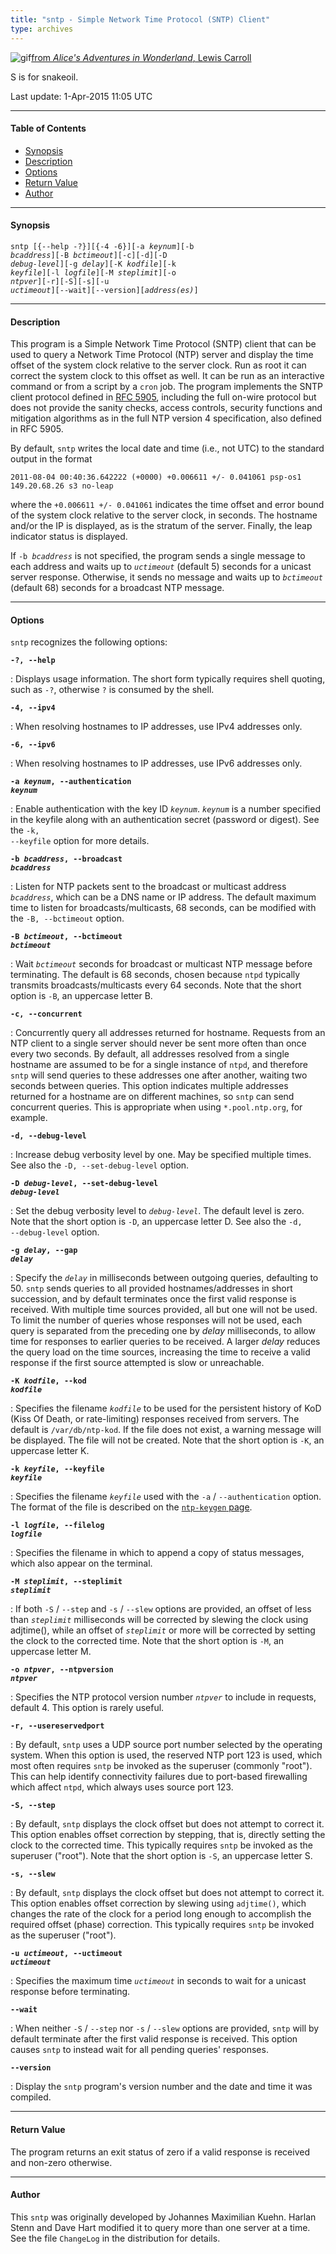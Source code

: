 ```yaml
---
title: "sntp - Simple Network Time Protocol (SNTP) Client"
type: archives
---
```


![gif](/archives/pic/dogsnake.gif)[from _Alice's Adventures in Wonderland_, Lewis Carroll](/reflib/pictures/)

S is for snakeoil.

Last update: 1-Apr-2015 11:05 UTC

* * *

#### Table of Contents

* [Synopsis](/archives/4.2.8-series/sntp/#synopsis)
* [Description](/archives/4.2.8-series/sntp/#description)
* [Options](/archives/4.2.8-series/sntp/#options)
* [Return Value](/archives/4.2.8-series/sntp/#return-value)
* [Author](/archives/4.2.8-series/sntp/#author)

* * *

#### Synopsis

<code>sntp [{--help -?}][{-4 -6}][-a _keynum_][-b _bcaddress_][-B _bctimeout_][-c][-d][-D _debug-level_][-g _delay_][-K _kodfile_][-k _keyfile_][-l _logfile_][-M _steplimit_][-o _ntpver_][-r][-S][-s][-u _uctimeout_][--wait][--version][_address(es)_]</code>

* * *

#### Description

This program is a Simple Network Time Protocol (SNTP) client that can be used to query a Network Time Protocol (NTP) server and display the time offset of the system clock relative to the server clock. Run as root it can correct the system clock to this offset as well. It can be run as an interactive command or from a script by a <code>cron</code> job. The program implements the SNTP client protocol defined in [RFC 5905](/reflib/rfc/rfc5905.txt), including the full on-wire protocol but does not provide the sanity checks, access controls, security functions and mitigation algorithms as in the full NTP version 4 specification, also defined in RFC 5905.

By default, <code>sntp</code> writes the local date and time (i.e., not UTC) to the standard output in the format

`2011-08-04 00:40:36.642222 (+0000) +0.006611 +/- 0.041061 psp-os1 149.20.68.26 s3 no-leap`

where the <code>+0.006611 +/- 0.041061</code> indicates the time offset and error bound of the system clock relative to the server clock, in seconds. The hostname and/or the IP is displayed, as is the stratum of the server. Finally, the leap indicator status is displayed.

If <code>-b _bcaddress_</code> is not specified, the program sends a single message to each address and waits up to <code>_uctimeout_</code> (default 5) seconds for a unicast server response. Otherwise, it sends no message and waits up to <code>_bctimeout_</code> (default 68) seconds for a broadcast NTP message.

* * *

#### Options

<code>sntp</code> recognizes the following options:

<code>**-?, -\-help**</code>

: Displays usage information. The short form typically requires shell quoting, such as <code>-\?</code>, otherwise <code>?</code> is consumed by the shell.

<code>**-4, -\-ipv4**</code>

: When resolving hostnames to IP addresses, use IPv4 addresses only.

<code>**-6, -\-ipv6**</code>

: When resolving hostnames to IP addresses, use IPv6 addresses only.

<code>**-a _keynum_, -\-authentication _keynum_**</code>

: Enable authentication with the key ID <code>_keynum_</code>. <code>_keynum_</code> is a number specified in the keyfile along with an authentication secret (password or digest). See the <code>-k, --keyfile</code> option for more details.

<code>**-b _bcaddress_, -\-broadcast _bcaddress_**</code>

: Listen for NTP packets sent to the broadcast or multicast address <code>_bcaddress_</code>, which can be a DNS name or IP address. The default maximum time to listen for broadcasts/multicasts, 68 seconds, can be modified with the <code>-B, --bctimeout</code> option.

<code>**-B _bctimeout_, -\-bctimeout _bctimeout_**</code>

: Wait <code>_bctimeout_</code> seconds for broadcast or multicast NTP message before terminating. The default is 68 seconds, chosen because <code>ntpd</code> typically transmits broadcasts/multicasts every 64 seconds. Note that the short option is <code>-B</code>, an uppercase letter B.

<code>**-c, -\-concurrent**</code>

: Concurrently query all addresses returned for hostname. Requests from an NTP client to a single server should never be sent more often than once every two seconds. By default, all addresses resolved from a single hostname are assumed to be for a single instance of <code>ntpd</code>, and therefore <code>sntp</code> will send queries to these addresses one after another, waiting two seconds between queries. This option indicates multiple addresses returned for a hostname are on different machines, so <code>sntp</code> can send concurrent queries. This is appropriate when using <code>*.pool.ntp.org</code>, for example.

<code>**-d, -\-debug-level**</code>

: Increase debug verbosity level by one. May be specified multiple times. See also the <code>-D, --set-debug-level</code> option.

<code>**-D _debug-level_, -\-set-debug-level _debug-level_**</code>

: Set the debug verbosity level to <code>_debug-level_</code>. The default level is zero. Note that the short option is <code>-D</code>, an uppercase letter D. See also the <code>-d, --debug-level</code> option.

<code>**-g _delay_, -\-gap _delay_**</code>

: Specify the <code>_delay_</code> in milliseconds between outgoing queries, defaulting to 50. <code>sntp</code> sends queries to all provided hostnames/addresses in short succession, and by default terminates once the first valid response is received. With multiple time sources provided, all but one will not be used. To limit the number of queries whose responses will not be used, each query is separated from the preceding one by _delay_ milliseconds, to allow time for responses to earlier queries to be received. A larger _delay_ reduces the query load on the time sources, increasing the time to receive a valid response if the first source attempted is slow or unreachable.

<code>**-K _kodfile_, -\-kod _kodfile_**</code>

: Specifies the filename <code>_kodfile_</code> to be used for the persistent history of KoD (Kiss Of Death, or rate-limiting) responses received from servers. The default is <code>/var/db/ntp-kod</code>. If the file does not exist, a warning message will be displayed. The file will not be created. Note that the short option is <code>-K</code>, an uppercase letter K.

<code>**-k _keyfile_, -\-keyfile _keyfile_**</code>

: Specifies the filename <code>_keyfile_</code> used with the <code>-a</code> / <code>-\-authentication</code> option. The format of the file is described on the [<code>ntp-keygen</code> page](/archives/4.2.8-series/keygen/).

<code>**-l _logfile_, -\-filelog _logfile_**</code>

: Specifies the filename in which to append a copy of status messages, which also appear on the terminal.

<code>**-M _steplimit_, -\-steplimit _steplimit_**</code>

: If both <code>-S</code> / <code>-\-step</code> and <code>-s</code> / <code>-\-slew</code> options are provided, an offset of less than <code>_steplimit_</code> milliseconds will be corrected by slewing the clock using adjtime(), while an offset of <code>_steplimit_</code> or more will be corrected by setting the clock to the corrected time. Note that the short option is <code>-M</code>, an uppercase letter M.

<code>**-o _ntpver_, -\-ntpversion _ntpver_**</code>

: Specifies the NTP protocol version number <code>_ntpver_</code> to include in requests, default 4. This option is rarely useful.

<code>**-r, -\-usereservedport**</code>

: By default, <code>sntp</code> uses a UDP source port number selected by the operating system. When this option is used, the reserved NTP port 123 is used, which most often requires <code>sntp</code> be invoked as the superuser (commonly "root"). This can help identify connectivity failures due to port-based firewalling which affect <code>ntpd</code>, which always uses source port 123.

<code>**-S, -\-step**</code>

: By default, <code>sntp</code> displays the clock offset but does not attempt to correct it. This option enables offset correction by stepping, that is, directly setting the clock to the corrected time. This typically requires <code>sntp</code> be invoked as the superuser ("root"). Note that the short option is <code>-S</code>, an uppercase letter S.

<code>**-s, -\-slew**</code>

: By default, <code>sntp</code> displays the clock offset but does not attempt to correct it. This option enables offset correction by slewing using <code>adjtime()</code>, which changes the rate of the clock for a period long enough to accomplish the required offset (phase) correction. This typically requires <code>sntp</code> be invoked as the superuser ("root").

<code>**-u _uctimeout_, -\-uctimeout _uctimeout_**</code>

: Specifies the maximum time <code>_uctimeout_</code> in seconds to wait for a unicast response before terminating.

<code>**-\-wait**</code>

: When neither <code>-S</code> / <code>-\-step</code> nor <code>-s</code> / <code>-\-slew</code> options are provided, <code>sntp</code> will by default terminate after the first valid response is received. This option causes <code>sntp</code> to instead wait for all pending queries' responses.

<code>**-\-version**</code>

: Display the <code>sntp</code> program's version number and the date and time it was compiled.

* * *

#### Return Value

The program returns an exit status of zero if a valid response is received and non-zero otherwise.

* * *

#### Author

This <code>sntp</code> was originally developed by Johannes Maximilian Kuehn. Harlan Stenn and Dave Hart modified it to query more than one server at a time. See the file <code>ChangeLog</code> in the distribution for details.